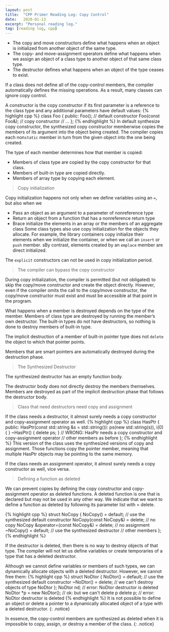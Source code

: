 ```yaml
---
layout: post
title:  "CPP Primer Reading Log: Copy Control"
date:   2020-01-13
excerpt: "Personal reading log."
tag: [reading log, cpp]
---
```


- The copy and move constructors define what happens when an object is initialized from another object of the same type.
- The copy- and move-assignment operators define what happens when we assign an object of a class type to another object of that same class type.
- The destructor defines what happens when an object of the type ceases to exist.

If a class does not define all of the copy-control members, the compiler automatically defines the missing operations. As a result, many classes can ignore copy control.

A constructor is the copy constructor if its first parameter is a reference to the class type and any additional parameters have default values:
{% highlight cpp %}
class Foo {
public:
    Foo(); // default constructor
    Foo(const Foo&); // copy constructor
    // ...
};
{% endhighlight %}
In default synthesize copy constructor, the synthesized copy constructor memberwise copies the members of its argument into the object being created. The compiler copies each non`static` member in turn from the given object into the one being created.

The type of each member determines how that member is copied:
- Members of class type are copied by the copy constructor for that class.
- Members of built-in type are copied directly.
- Members of array type by copying each element.

> Copy initialization

Copy initialization happens not only when we define variables using an `=`, but also when we
*   Pass an object as an argument to a parameter of nonreference type
*   Return an object from a function that has a nonreference return type
*   Brace initialize the elements in an array or the members of an aggregate class
Some class types also use copy initialization for the objects they allocate. For example, the library containers copy initialize their elements when we initialize the container, or when we call an `insert` or `push` member. sBy contrast, elements created by an `emplace` member are direct initialized.

The `explicit` constructors can not be used in copy initialization period.

> The compiler can bypass the copy constructor

During copy initialization, the compiler is permitted (but not obligated) to skip the copy/move constructor and create the object directly. However, even if the compiler omits the call to the copy/move constructor, the copy/move constructor must exist and must be accessible at that point in the program.

What happens when a member is destroyed depends on the type of the member. Members of class type are destroyed by running the member’s own destructor. The built-in types do not have destructors, so nothing is done to destroy members of built-in type.

The implicit destruction of a member of built-in pointer type does not `delete` the object to which that pointer points.

Members that are smart pointers are automatically destroyed during the destruction phase.

> The Synthesized Destructor

The synthesized destructor has an empty function body.

The destructor body does not directly destroy the members themselves. Members are destroyed as part of the implicit destruction phase that follows the destructor body.

> Class that need destructors need copy and assignment

If the class needs a destructor, it almost surely needs a copy constructor and copy-assignment operator as well.
{% highlight cpp %}
class HasPtr {
public:
    HasPtr(const std::string &s = std::string()):
    ps(new std::string(s)), i(0) { }
    ~HasPtr() { delete ps; }
    // WRONG: HasPtr needs a copy constructor and copy-assignment operator
    // other members as before
};
{% endhighlight %}
This version of the class uses the synthesized versions of copy and assignment. Those functions copy the pointer member, meaning that multiple HasPtr objects may be pointing to the same memory.

If the class needs an assignment operator, it almost surely needs a copy constructor as well, vice versa.

> Defining a function as deleted

We can prevent copies by defining the copy constructor and copy-assignment operator as deleted functions. 
A deleted function is one that is declared but may not be used in any other way. 
We indicate that we want to define a function as deleted by following its parameter list with = delete.

{% highlight cpp %}
struct NoCopy {
    NoCopy() = default; // use the synthesized default constructor
    NoCopy(const NoCopy&) = delete; // no copy
    NoCopy &operator=(const NoCopy&) = delete; // no assignment
    ~NoCopy() = default; // use the synthesized destructor
    // other members
};
{% endhighlight %}

If the destructor is deleted, then there is no way to destroy objects of that type. 
The compiler will not let us define variables or create temporaries of a type that has a deleted destructor.

Although we cannot define variables or members of such types, we can dynamically
allocate objects with a deleted destructor. However, we cannot free them:
{% highlight cpp %}
struct NoDtor {
    NoDtor() = default; // use the synthesized default constructor
    ~NoDtor() = delete; // we can't destroy objects of type NoDtor
};
NoDtor nd; // error: NoDtor destructor is deleted
NoDtor *p = new NoDtor(); // ok: but we can't delete p
delete p; // error: NoDtor destructor is deleted
{% endhighlight %}
It is not possible to define an object or delete a pointer to a dynamically
allocated object of a type with a deleted destructor.
{: .notice}

In essence, the copy-control members are synthesized as deleted when it is impossible to copy, assign, or destroy a member of the class.
{: .notice}
